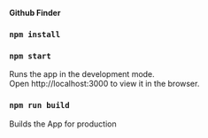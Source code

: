 <strong><b>Github Finder</b></strong>

### `npm install`

### `npm start`
Runs the app in the development mode.<br />
Open http://localhost:3000
to view it in the browser.


### `npm run build`
Builds the App for production

